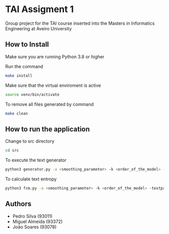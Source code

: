 # TAI Assigment 1

Group project for the TAI course inserted into the Masters in Informatics Engineering at Aveiro University

## How to Install

Make sure you are running Python 3.8 or higher

Run the command

```bash
make install
```

Make sure that the virtual enviroment is active

```bash
source venv/bin/activate
```

To remove all files generated by command

```bash
make clean
```


## How to run the application


Change to src directory
```bash
cd src
```


To execute the text generator

```bash
python3 generator.py -a <smoothing_parameter> -k <order_of_the_model> -path <path_of_the_text_file> -prior <initial_term> -s <gen_text_size>
```

To calculate text entropy

```bash
python3 fcm.py -a <smoothing_parameter> -k <order_of_the_model> -textpath <path_of_the_text_file>
```

## Authors

 - Pedro Silva (93011)
 - Miguel Almeida (93372)
 - João Soares (93078)

 
